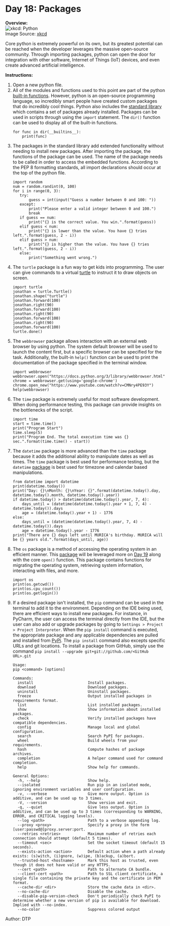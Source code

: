 # Day 18: Packages
**Overview:**  
![xkcd: Python](https://imgs.xkcd.com/comics/python.png)  
Image Source: [xkcd](https://xkcd.com/353/)

Core python is extremely powerful on its own, but its greatest potential can be reached when the developer leverages the massive open-source community. Through importing packages, python can open the door for integration with other software, Internet of Things (IoT) devices, and even create advanced artificial intelligence.

**Instructions:**  
1. Open a new python file.
2. All of the modules and functions used to this point are part of the python [built-in functions](https://docs.python.org/3/library/functions). However, python is an open-source programming language, so incredibly smart people have created custom packages that do incredibly cool things. Python also includes the [standard library](https://docs.python.org/3/library/library) which contains a set of packages already installed. Packages can be used in scripts through using the `import` statement. The `dir()` function can be used to display all of the built-in functions.
    ```
    for func in dir(__builtins__):
        print(func)
    ```
3. The packages in the standard library add extended functionality without needing to install new packages. After importing the package, the functions of the package can be used. The name of the package needs to be called in order to access the embedded functions. According to the PEP 8 formatting standards, all import declarations should occur at the top of the python file.
    ```
    import random
    num = random.randint(0, 100)
    for i in range(0, 3):
       try:
           guess = int(input("Guess a number between 0 and 100: "))
       except:
           print("Please enter a valid integer between 0 and 100.")
           break
       if guess == num:
           print("{} is the correct value. You win.".format(guess))
       elif guess < num:
           print("{} is lower than the value. You have {} tries left.".format(guess, 2 - i))
       elif guess > num:
           print("{} is higher than the value. You have {} tries left.".format(guess, 2 - i))
       else:
           print("Something went wrong.")
    ```
4. The `turtle` package is a fun way to get kids into programming. The user can give commands to a virtual [turtle](https://docs.python.org/3/library/turtle.html) to instruct it to draw objects on screen.
    ```
    import turtle
    jonathan = turtle.Turtle()
    jonathan.shape("turtle")
    jonathan.forward(100)
    jonathan.right(90)
    jonathan.forward(100)
    jonathan.right(90)
    jonathan.forward(100)
    jonathan.right(90)
    jonathan.forward(100)
    turtle.done()
    ```
5. The `webbrowser` package allows interaction with an external web browser by using python. The system default browser will be used to launch the content first, but a specific browser can be specified for the task. Additionally, the built-in `help()` function can be used to print the documentation of the package specified in the terminal window.
    ```
    import webbrowser
    webbrowser.open("https://docs.python.org/3/library/webbrowser.html")
    chrome = webbrowser.get(using='google-chrome')
    chrome.open_new("https://www.youtube.com/watch?v=CMNry4PE93Y")
    help(webbrowser)
    ```
6. The `time` package is extremely useful for most software development. When doing performance testing, this package can provide insights on the bottlenecks of the script.
    ```
    import time
    start = time.time()
    print("Program Start")
    time.sleep(5)
    print("Program End. The total execution time was {} sec.".format(time.time() - start))
    ```
7. The `datetime` package is more advanced than the `time` package because it adds the additional ability to manipulate dates as well as times. The `time` package is best used for performance testing, but the `datetime` [package]((https://docs.python.org/3.7/library/datetime.html)) is best used for timezone and calendar based manipulations.
    ```
    from datetime import datetime
    print(datetime.today())
    print("Day: {}\nMonth: {}\nYear: {}".format(datetime.today().day, datetime.today().month, datetime.today().year))
    if datetime.today() > datetime(datetime.today().year, 7, 4):
        days_until = (datetime(datetime.today().year + 1, 7, 4) - datetime.today()).days
        age = (datetime.today().year + 1) - 1776
    else:
        days_until = (datetime(datetime.today().year, 7, 4) - datetime.today()).days
        age = datetime.today().year - 1776
    print("There are {} days left until MURICA's birthday. MURICA will be {} years old.".format(days_until, age))
    ```
8. The `os` package is a method of accessing the operating system in an efficient manner. This [package](https://docs.python.org/3.7/library/os.html) will be leveraged more on [Day 19](../Module2/Day19) along with the core `open()` function. This package contains functions for migrating the operating system, retrieving system information, interacting with files, and more.
    ```
    import os
    print(os.getcwd())
    print(os.cpu_count())
    print(os.getlogin())
    ```
9. If a desired package isn't installed, the `pip` command can be used in the terminal to add it to the environment. Depending on the IDE being used, there are efficient ways to install new packages. For instance, in PyCharm, the user can access the terminal directly from the IDE, but the user can also add or upgrade packages by going to `Settings > Project > Project Interpreter`. When the `pip install` command is executed, the appropriate package and any applicable dependencies are pulled and installed from [PyPi](https://pypi.org/). The `pip install` command also excepts specific URLs and git locations. To install a package from GitHub, simply use the command `pip install --upgrade git+git://github.com/<GitHub URL>.git` 
    ```
    Usage:
    pip <command> [options]

    Commands:
      install                        Install packages.
      download                       Download packages.
      uninstall                      Uninstall packages.
      freeze                         Output installed packages in requirements format.
      list                           List installed packages.
      show                           Show information about installed packages.
      check                          Verify installed packages have compatible dependencies.
      config                         Manage local and global configuration.
      search                         Search PyPI for packages.
      wheel                          Build wheels from your requirements.
      hash                           Compute hashes of package archives.
      completion                     A helper command used for command completion.
      help                           Show help for commands.

    General Options:
      -h, --help                     Show help.
      --isolated                     Run pip in an isolated mode, ignoring environment variables and user configuration.
      -v, --verbose                  Give more output. Option is additive, and can be used up to 3 times.
      -V, --version                  Show version and exit.
      -q, --quiet                    Give less output. Option is additive, and can be used up to 3 times (corresponding to WARNING, ERROR, and CRITICAL logging levels).
      --log <path>                   Path to a verbose appending log.
      --proxy <proxy>                Specify a proxy in the form [user:passwd@]proxy.server:port.
      --retries <retries>            Maximum number of retries each connection should attempt (default 5 times).
      --timeout <sec>                Set the socket timeout (default 15 seconds).
      --exists-action <action>       Default action when a path already exists: (s)witch, (i)gnore, (w)ipe, (b)ackup, (a)bort.
      --trusted-host <hostname>      Mark this host as trusted, even though it does not have valid or any HTTPS.
      --cert <path>                  Path to alternate CA bundle.
      --client-cert <path>           Path to SSL client certificate, a single file containing the private key and the certificate in PEM format.
      --cache-dir <dir>              Store the cache data in <dir>.
      --no-cache-dir                 Disable the cache.
      --disable-pip-version-check    Don't periodically check PyPI to determine whether a new version of pip is available for download. Implied with --no-index.
      --no-color                     Suppress colored output

    ```
Author: DTP
